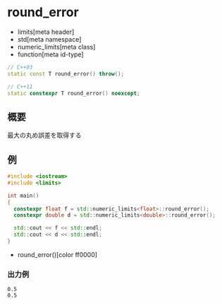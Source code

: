 # round_error
* limits[meta header]
* std[meta namespace]
* numeric_limits[meta class]
* function[meta id-type]

```cpp
// C++03
static const T round_error() throw();

// C++11
static constexpr T round_error() noexcept;
```

## 概要
最大の丸め誤差を取得する


## 例
```cpp
#include <iostream>
#include <limits>

int main()
{
  constexpr float f = std::numeric_limits<float>::round_error();
  constexpr double d = std::numeric_limits<double>::round_error();

  std::cout << f << std::endl;
  std::cout << d << std::endl;
}
```
* round_error()[color ff0000]

### 出力例
```
0.5
0.5
```


